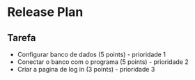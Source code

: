 # Release Plan 

## Tarefa 

- Configurar banco de dados (5 points) - prioridade 1
- Conectar o banco com o programa (5 points) - prioridade 2
- Criar a pagina de log in (3 points) - prioridade 3
